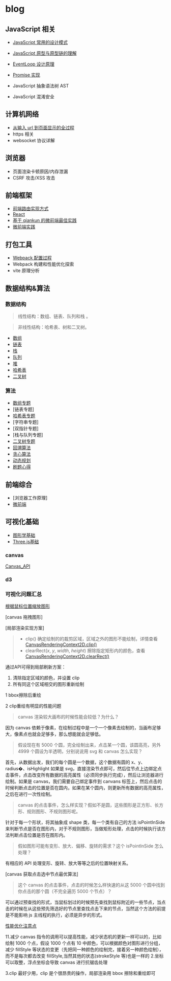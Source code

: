 # blog

## JavaScript 相关

- [JavaScript 常用的设计模式](https://github.com/Capactity/blog/blob/master/javascript/JavaScript常用的设计模式.md)
- [JavaScript 原型与原型链的理解](https://github.com/Capactity/blog/blob/master/javascript/JavaScript原型与原型链的理解.md)
- [EventLoop 设计原理](https://github.com/Capactity/blog/blob/master/javascript/EventLoop设计原理.md)
- [Promise 实现](https://github.com/Capactity/Blog/blob/main/javascript/Pormise.md)

- JavaScript 抽象语法树 AST
- JavaScript 混淆安全

## 计算机网络

- [从输入 url 到页面显示的全过程](https://github.com/Capactity/Blog/blob/main/network/从输入url到页面显示的全过程.md)
- https 相关
- websocket 协议详解

## 浏览器

- 页面渲染卡顿原因/内存泄漏
- CSRF 攻击/XSS 攻击

## 前端框架

- [前端路由实现方式](https://github.com/Capactity/Blog/blob/main/frontend/前端路由实现方式.md)
- [React](https://github.com/Capactity/Blog/blob/main/frontend/react.md)
- [基于 qiankun 的微前端最佳实践](https://juejin.cn/post/6844904151231496200)
- [微前端实践](https://github.com/Capactity/Blog/blob/main/frontend/微前端.md)

## 打包工具

- [Webpack 配置过程](<(https://github.com/Capactity/Blog/blob/main/bundle-tool/webpack配置过程.md)>)
- Webpack 构建和性能优化探索
- vite 原理分析

## 数据结构&算法

### 数据结构

> 线性结构：数组、链表、队列和栈 。

> 非线性结构：哈希表、树和二叉树。

- [数组](https://github.com/Capactity/blog/blob/master/data-structure/数组.md)
- [链表](https://github.com/Capactity/blog/blob/master/data-structure/链表.md)
- [栈](https://github.com/Capactity/blog/blob/master/data-structure/栈.md)
- [队列](https://github.com/Capactity/blog/blob/master/data-structure/队列.md)
- [堆](https://github.com/Capactity/blog/blob/master/data-structure/堆.md)
- [哈希表](https://github.com/Capactity/blog/blob/master/data-structure/哈希表.md)
- [二叉树](https://github.com/Capactity/blog/blob/master/data-structure/二叉树.md)

### 算法

- [数组专题](https://github.com/Capactity/blog/blob/master/algorithm/array/array.md)
- [链表专题]
- [哈希表专题](https://github.com/Capactity/blog/blob/master/algorithm/哈希表/index.md)
- [字符串专题]
- [双指针专题]
- [栈与队列专题]
- [二叉树专题](https://github.com/Capactity/blog/blob/master/algorithm/二叉树/index.md)
- [回溯算法](https://github.com/Capactity/blog/blob/master/algorithm/回溯算法/index.md)
- [贪心算法](https://github.com/Capactity/blog/blob/master/algorithm/贪心算法/index.md)
- [动态规划](https://github.com/Capactity/blog/blob/master/algorithm/动态规划/index.md)
- [刷题心得](https://github.com/sisterAn/JavaScript-Algorithms)

## 前端综合

- [浏览器工作原理]
- [微前端](https://github.com/Capactity/blog/blob/master/微前端/index.md)

## 可视化基础

- [图形学基础](https://juejin.cn/post/6912086785405386765#comment)
- [Three.js基础](https://github.com/Capactity/blog/blob/master/可视化/threejs.md)

### canvas

[Canvas_API](https://github.com/Capactity/blog/blob/master/Canvas_API.md)

### d3

### 可视化问题汇总

[根据鼠标位置缩放图形](https://github.com/Capactity/blog/blob/master/canvas/鼠标位置缩放图形.md)

[canvas 拖拽图形]

[局部渲染实现方案]

> - clip() 确定绘制的的裁剪区域，区域之外的图形不能绘制，详情查看 [CanvasRenderingContext2D.clip()](https://link.juejin.cn?target=https%3A%2F%2Fdeveloper.mozilla.org%2Fen-US%2Fdocs%2FWeb%2FAPI%2FCanvasRenderingContext2D%2Fclip)
> - clearRect(*x*, *y*, *width*, *height*) 擦除指定矩形内的颜色，查看 [CanvasRenderingContext2D.clearRect()](https://link.juejin.cn?target=https%3A%2F%2Fdeveloper.mozilla.org%2Fen-US%2Fdocs%2FWeb%2FAPI%2FCanvasRenderingContext2D%2FclearRect)

通过API可得到局部刷新方案：

1. 清除指定区域的颜色，并设置 clip
2. 所有同这个区域相交的图形重新绘制

1 bbox擦除后重绘  

2 clip重绘有明显的性能问题



> canvas 渲染较大画布的时候性能会较低？为什么？

因为 canvas 依赖于像素，在绘制过程中是一个一个像素去绘制的，当画布足够大，像素点也就会足够多，那么想能就会足够低。

> 假设现在有 5000 个圆，完全绘制出来，点击某一个圆，该圆高亮，另外 4999 个圆设为半透明，分别说说用 svg 和 canvas 怎么实现？

首先，从数据出发，我们的每个圆是一个数据，这个数据有圆的 x、y、radius�、isHighlight 如果是 svg，直接渲染节点即可，然后往节点上边绑定点击事件，点击改变所有数据的高亮属性（必须同步执行完成），然后让浏览器进行绘制。如果是 canvas，我们需要自己绑定事件到 canvans 标签上，然后点击的时候判断点击的位置是否在圆内，如果在某个圆内，则更新所有数据的高亮属性，之后在进行一次性绘制。

> canvas 的点击事件，怎么样实现？假如不是圆，这些图形是正方形、长方形、规则图形、不规则图形呢。

针对于每一个形状，将其抽象成 shape 类，每一个类有自己的方法 isPointInSide 来判断节点是否在图形内，对于不规则图形，当做矩形处理，点击的时候执行该方法判断点击位置是否在图形内。

> 假如图形可能有变形、放大、偏移、旋转的需求？这个 isPointInSide 怎么处理？

有相应的 API 处理变形、旋转、放大等等之后的位置映射关系。

[canvas 获取点击选中节点最优算法]

> 这个 canvas 的点击事件，点击的时候怎么样快速的从这 5000 个圆中找到你点击的那个圆（不完全遍历 5000 个节点）？

可以通过预查找的形式，当鼠标划过的时候预先查找到鼠标附近的一些节点，当点击的时候在从这些预先筛选好的节点里查找点击下来的节点，当然这个方法的前提是不能影响 js 主线程的执行，必须是异步的形式。

[性能优化注意点](https://zhuanlan.zhihu.com/p/452871005)

11.减少 canvas 指令的调用可以提高性能，减少状态机的更新一样可以的，比如绘制 1000 个点，假设 1000 个点有 10 中颜色，可以根据颜色对图形进行分组，减少 fillStyle 等状态的变更（先把同一种颜色的绘制完，接着另一种颜色绘制），而不是每次都去改变 fillStyle,当然其他的状态(strokeStyle 等)也是一样的 2.坐标可以取整，浮点坐标会导致 canvas 进行抗锯齿处理

3.clip 最好少用，clip 是个很昂贵的操作，局部渲染用 bbox 擦除和重绘即可
